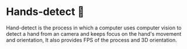 # Hands-detect 👋
Hand-detect is the process in which a computer uses computer vision to detect a hand from an camera and keeps focus on the hand's movement and orientation, It also provides FPS of the process and 3D orientation.
